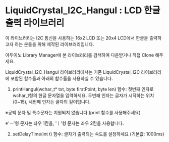 # LiquidCrystal_I2C_Hangul : LCD 한글 출력 라이브러리

 이 라이브러리는 I2C 통신을 사용하는 16x2 LCD 또는 20x4 LCD에서 한글을 출력하고자 하는 분들을 위해 제작된 라이브러리입니다.
 
 아두이노 Library Manager에 본 라이브러리를 검색하여 다운받거나 직접 Clone 해주세요.


 LiquidCrystal_I2C_Hangul 라이브러리에서는 기존 LiquidCrystal_I2C 라이브러리에 포함된 함수들과 아래의 함수들을 사용하실 수 있습니다.
 
 1. printHangul(wchar_t* txt, byte firstPoint, byte len) 함수: 첫번째 인자로 wchar_t형의 한글 문자열을 입력하세요. 두번째 인자는 글자가 시작하는 위치(0~15), 세번째 인자는 글자의 길이입니다.


  ※공백 문자 및 특수문자는 지원되지 않습니다.(print 함수를 사용해주세요)

  ※'ㅡ'형 문자는 좌우 1칸을, 'ㅣ'형 문자는 좌우 2칸을 사용합니다.

 2. setDelayTime(int t) 함수: 글자가 출력되는 속도를 설정하세요 (기본값: 1000ms)
